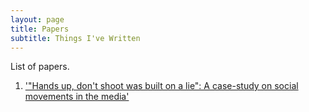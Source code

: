 ```yaml
---
layout: page
title: Papers
subtitle: Things I've Written
---
```


List of papers. 

1. ['"Hands up, don't shoot was built on a lie": A case-study on social movements in the media'](capeheart-blm.md)
